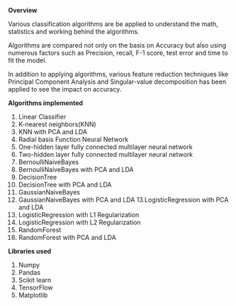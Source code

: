 **Overview**

Various classification algorithms are be applied to understand the math, statistics and working behind the algorithms. 

Algorithms are compared not only on the basis on Accuracy but also using numerous factors such as Precision, recall, F-1 score, test error and time to fit the model.

In addition to applying algorithms, various feature reduction techniques like Principal Component Analysis and Singular-value decomposition has been applied to see the impact on accuracy. 

**Algorithms implemented**

1. Linear Classifier
2. K-nearest neighbors(KNN)
3. KNN with PCA and LDA
4. Radial basis Function Neural Network 
5. One-hidden layer fully connected multilayer neural network
6. Two-hidden layer fully connected multilayer neural network
7. BernoulliNaiveBayes
8. BernoulliNaiveBayes with PCA and LDA
9. DecisionTree
10. DecisionTree with PCA and LDA
11. GaussianNaiveBayes
12. GaussianNaiveBayes with PCA and LDA
13.LogisticRegression with PCA and LDA
14. LogisticRegression with L1 Regularization
15. LogisticRegression with L2 Regularization
16. RandomForest
17. RandomForest with PCA and LDA

**Libraries used**

1. Numpy
2. Pandas
3. Scikit learn
4. TensorFlow
5. Matplotlib

